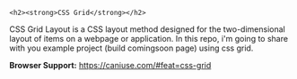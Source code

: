 `<h2><strong>CSS Grid</strong></h2>`

CSS Grid Layout is a CSS layout method designed for the two-dimensional layout of items on a webpage or application. In this repo, i'm going to share with you example project (build comingsoon page) using css grid.

**Browser Support:** https://caniuse.com/#feat=css-grid